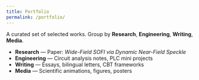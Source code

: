 ```yaml
---
title: Portfolio
permalink: /portfolio/
---
```


A curated set of selected works. Group by **Research**, **Engineering**, **Writing**, **Media**.

- **Research** — Paper: *Wide-Field SOFI via Dynamic Near-Field Speckle*
- **Engineering** — Circuit analysis notes, PLC mini projects
- **Writing** — Essays, bilingual letters, CBT frameworks
- **Media** — Scientific animations, figures, posters